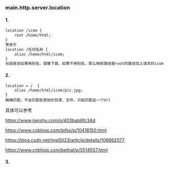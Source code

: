### main.http.server.location

#### 1. 

```xml
location /icom {
	root /home/html;
}
等效于
location /任何名称 {
	alias /home/html/icom;
}
也就是说如果用别名，就像下面，如果不用别名，那么映射路径是root的路径加上请求的icom
```

#### 2. 

```
location = /  {
	alias /home/html/icom/pic.jpg;
}
精确匹配，不会匹配到其他的目录、文件，只能匹配这一个Url
```

具体可以参考

https://www.jianshu.com/p/403bab8fc34d

https://www.cnblogs.com/jpfss/p/10418150.html

https://blog.csdn.net/lmp5023/article/details/106662077

https://www.cnblogs.com/bethal/p/5514557.html

#### 3.

```

```

